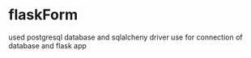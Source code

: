 # flaskForm
used postgresql database and sqlalcheny driver use for connection of database and flask app
